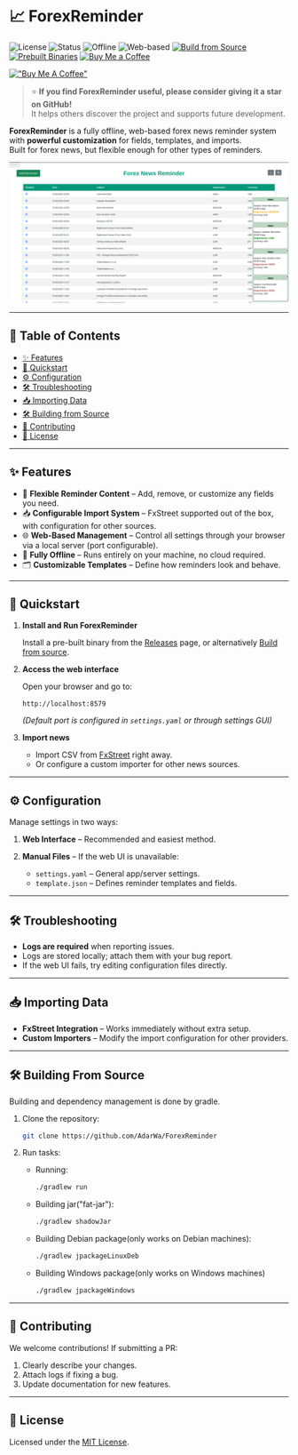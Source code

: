 # 📈 ForexReminder

![License](https://img.shields.io/badge/license-MIT-blue)
![Status](https://img.shields.io/badge/status-active-success)
![Offline](https://img.shields.io/badge/works-offline-green)
![Web-based](https://img.shields.io/badge/interface-web--based-orange)
[![Build from Source](https://img.shields.io/badge/build-from--source-lightgrey)](#-building-from-source)
[![Prebuilt Binaries](https://img.shields.io/badge/prebuilt-binaries-brightgreen)](#-quickstart)
[![Buy Me a Coffee](https://img.shields.io/badge/Buy%20Me%20a%20Coffee-donate-yellow)](https://www.buymeacoffee.com/AdarWa)

[!["Buy Me A Coffee"](https://www.buymeacoffee.com/assets/img/custom_images/orange_img.png)](https://www.buymeacoffee.com/AdarWa)

> ⭐ **If you find ForexReminder useful, please consider giving it a star on GitHub!**  
> It helps others discover the project and supports future development.

**ForexReminder** is a fully offline, web-based forex news reminder system with **powerful customization** for fields, templates, and imports.  
Built for forex news, but flexible enough for other types of reminders.

![Showcase Image](imgs/img2.png)

---


## 📑 Table of Contents
- [✨ Features](#-features)
- [🚀 Quickstart](#-quickstart)
- [⚙ Configuration](#-configuration)
- [🛠 Troubleshooting](#-troubleshooting)
- [📥 Importing Data](#-importing-data)
- [🛠 Building from Source](#-building-from-source)
- [🤝 Contributing](#-contributing)
- [📜 License](#-license)


---

## ✨ Features

- 🔧 **Flexible Reminder Content** – Add, remove, or customize any fields you need.
- 📥 **Configurable Import System** – FxStreet supported out of the box, with configuration for other sources.
- 🌐 **Web-Based Management** – Control all settings through your browser via a local server (port configurable).
- 📴 **Fully Offline** – Runs entirely on your machine, no cloud required.
- 🗂 **Customizable Templates** – Define how reminders look and behave.

---

## 🚀 Quickstart

1. **Install and Run ForexReminder**
    
    Install a pre-built binary from the [Releases](https://github.com/AdarWa/ForexReminder/releases) page, or alternatively [Build from source]().

2. **Access the web interface**

   Open your browser and go to:

   ```
   http://localhost:8579
   ```

   *(Default port is configured in `settings.yaml` or through settings GUI)*

3. **Import news**

    * Import CSV from [FxStreet](https://www.fxstreet.com/economic-calendar) right away.
    * Or configure a custom importer for other news sources.

---

## ⚙ Configuration

Manage settings in two ways:

1. **Web Interface** – Recommended and easiest method.
2. **Manual Files** – If the web UI is unavailable:

    * `settings.yaml` – General app/server settings.
    * `template.json` – Defines reminder templates and fields.

---

## 🛠 Troubleshooting

* **Logs are required** when reporting issues.
* Logs are stored locally; attach them with your bug report.
* If the web UI fails, try editing configuration files directly.

---

## 📥 Importing Data

* **FxStreet Integration** – Works immediately without extra setup.
* **Custom Importers** – Modify the import configuration for other providers.

---

## 🛠 Building From Source

Building and dependency management is done by gradle.
1. Clone the repository:

    ```bash
    git clone https://github.com/AdarWa/ForexReminder
   ```

2. Run tasks:
    
    - Running:
        ```bash
        ./gradlew run
      ```
    
    - Building jar("fat-jar"):
        ```bash
        ./gradlew shadowJar
      ```
      
    - Building Debian package(only works on Debian machines):
        ```bash
        ./gradlew jpackageLinuxDeb
      ```
    
    - Building Windows package(only works on Windows machines)
        ```bash
        ./gradlew jpackageWindows
      ```

---

## 🤝 Contributing

We welcome contributions!
If submitting a PR:

1. Clearly describe your changes.
2. Attach logs if fixing a bug.
3. Update documentation for new features.

---

## 📜 License

Licensed under the [MIT License](LICENSE).
